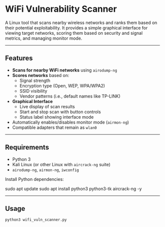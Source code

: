 # WiFi Vulnerability Scanner

A Linux tool that scans nearby wireless networks and ranks them based on their potential exploitability. It provides a simple graphical interface for viewing target networks, scoring them based on security and signal metrics, and managing monitor mode.

---

## Features

- **Scans for nearby WiFi networks** using `airodump-ng`
- **Scores networks** based on:
  - Signal strength
  - Encryption type (Open, WEP, WPA/WPA2)
  - SSID visibility
  - Vendor patterns (i.e., default names like TP-LINK)
- **Graphical Interface**
  - Live display of scan results
  - Start and stop scan with button controls
  - Status label showing interface mode
- Automatically enables/disables monitor mode (`airmon-ng`)
- Compatible adapters that remain as `wlan0`

---

## Requirements

- Python 3
- Kali Linux (or other Linux with `aircrack-ng` suite)
- `airodump-ng`, `airmon-ng`, `iwconfig`

Install Python dependencies:

sudo apt update
sudo apt install python3 python3-tk aircrack-ng -y

---

## Usage

```bash
python3 wifi_vuln_scanner.py

